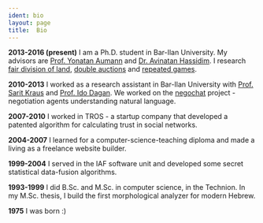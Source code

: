 ```yaml
---
ident: bio
layout: page
title:  Bio
---
```

**2013-2016 (present)** I am a Ph.D. student in Bar-Ilan University. 
My advisors are [Prof. Yonatan Aumann][ya] and [Dr. Avinatan Hassidim][ah]. 
I research 
[fair division of land][1], 
[double auctions][2]
and 
[repeated games][3].

**2010-2013** I worked as a research assistant in Bar-Ilan University 
with [Prof. Sarit Kraus][sk] and [Prof. Ido Dagan][id]. We worked on the
[negochat][4] project - negotiation agents understanding natural language.

**2007-2010** I worked in TROS - a startup company that developed
a patented algorithm for calculating trust in social networks.

**2004-2007** I learned for a computer-science-teaching diploma
and made a living as a freelance website builder.

**1999-2004** I served in the IAF software unit and developed
some secret statistical data-fusion algorithms.

**1993-1999** I did B.Sc. and M.Sc. in computer science, in the Technion.
In my M.Sc. thesis, I build the first morphological analyzer for 
modern Hebrew.

**1975** I was born :)

[1]: {{site.baseurl}}/topics/{{page.lang}}/fairness
[2]: {{site.baseurl}}/topics/{{page.lang}}/auctions
[3]: {{site.baseurl}}/topics/{{page.lang}}/repeatedgames
[4]: {{site.baseurl}}/topics/{{page.lang}}/negochat
[ya]: http://cs.biu.ac.il/node/540
[ah]: http://u.cs.biu.ac.il/~avinatan/
[sk]: http://u.cs.biu.ac.il/~sarit/
[id]: http://u.cs.biu.ac.il/~dagan/
